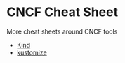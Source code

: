 # CNCF Cheat Sheet

More cheat sheets around CNCF tools

* [Kind](kind.md)
* [kustomize](kustomize.md)
